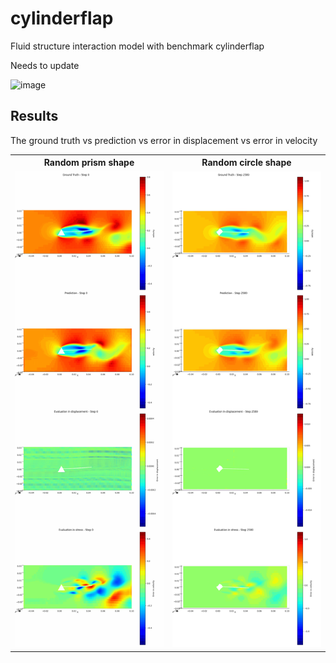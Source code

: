 # cylinderflap
Fluid structure interaction model with benchmark cylinderflap 

Needs to update

<img width="744" alt="image" src="https://github.com/user-attachments/assets/e701a16e-5ee3-442b-8827-716d88f92d1e">


## Results
The ground truth vs prediction vs error in displacement vs error in velocity


<table>
  <tr>
    <th>Random prism shape</th>
    <th>Random circle shape</th>
  </tr>
  <tr>
    <td><img src="FSI_anim.gif" width="400" /></td>
    <td><img src="FSI_anim_tiny.gif" width="400"/></td>
  </tr>
</table>

